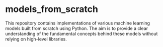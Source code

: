 # models_from_scratch
This repository contains implementations of various machine learning models built from scratch using Python. The aim is to provide a clear understanding of the fundamental concepts behind these models without relying on high-level libraries.

